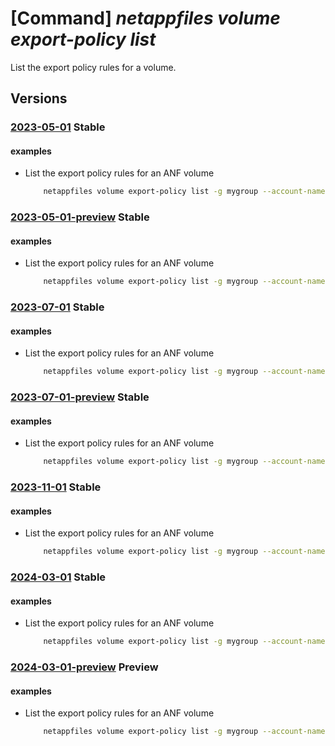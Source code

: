 # [Command] _netappfiles volume export-policy list_

List the export policy rules for a volume.

## Versions

### [2023-05-01](/Resources/mgmt-plane/L3N1YnNjcmlwdGlvbnMve30vcmVzb3VyY2Vncm91cHMve30vcHJvdmlkZXJzL21pY3Jvc29mdC5uZXRhcHAvbmV0YXBwYWNjb3VudHMve30vY2FwYWNpdHlwb29scy97fS92b2x1bWVzL3t9/2023-05-01.xml) **Stable**

<!-- mgmt-plane /subscriptions/{}/resourcegroups/{}/providers/microsoft.netapp/netappaccounts/{}/capacitypools/{}/volumes/{} 2023-05-01 properties.exportPolicy.rules -->

#### examples

- List the export policy rules for an ANF volume
    ```bash
        netappfiles volume export-policy list -g mygroup --account-name myaccname --pool-name mypoolname --name myvolname
    ```

### [2023-05-01-preview](/Resources/mgmt-plane/L3N1YnNjcmlwdGlvbnMve30vcmVzb3VyY2Vncm91cHMve30vcHJvdmlkZXJzL21pY3Jvc29mdC5uZXRhcHAvbmV0YXBwYWNjb3VudHMve30vY2FwYWNpdHlwb29scy97fS92b2x1bWVzL3t9/2023-05-01-preview.xml) **Stable**

<!-- mgmt-plane /subscriptions/{}/resourcegroups/{}/providers/microsoft.netapp/netappaccounts/{}/capacitypools/{}/volumes/{} 2023-05-01-preview properties.exportPolicy.rules -->

#### examples

- List the export policy rules for an ANF volume
    ```bash
        netappfiles volume export-policy list -g mygroup --account-name myaccname --pool-name mypoolname --name myvolname
    ```

### [2023-07-01](/Resources/mgmt-plane/L3N1YnNjcmlwdGlvbnMve30vcmVzb3VyY2Vncm91cHMve30vcHJvdmlkZXJzL21pY3Jvc29mdC5uZXRhcHAvbmV0YXBwYWNjb3VudHMve30vY2FwYWNpdHlwb29scy97fS92b2x1bWVzL3t9/2023-07-01.xml) **Stable**

<!-- mgmt-plane /subscriptions/{}/resourcegroups/{}/providers/microsoft.netapp/netappaccounts/{}/capacitypools/{}/volumes/{} 2023-07-01 properties.exportPolicy.rules -->

#### examples

- List the export policy rules for an ANF volume
    ```bash
        netappfiles volume export-policy list -g mygroup --account-name myaccname --pool-name mypoolname --name myvolname
    ```

### [2023-07-01-preview](/Resources/mgmt-plane/L3N1YnNjcmlwdGlvbnMve30vcmVzb3VyY2Vncm91cHMve30vcHJvdmlkZXJzL21pY3Jvc29mdC5uZXRhcHAvbmV0YXBwYWNjb3VudHMve30vY2FwYWNpdHlwb29scy97fS92b2x1bWVzL3t9/2023-07-01-preview.xml) **Stable**

<!-- mgmt-plane /subscriptions/{}/resourcegroups/{}/providers/microsoft.netapp/netappaccounts/{}/capacitypools/{}/volumes/{} 2023-07-01-preview properties.exportPolicy.rules -->

#### examples

- List the export policy rules for an ANF volume
    ```bash
        netappfiles volume export-policy list -g mygroup --account-name myaccname --pool-name mypoolname --name myvolname
    ```

### [2023-11-01](/Resources/mgmt-plane/L3N1YnNjcmlwdGlvbnMve30vcmVzb3VyY2Vncm91cHMve30vcHJvdmlkZXJzL21pY3Jvc29mdC5uZXRhcHAvbmV0YXBwYWNjb3VudHMve30vY2FwYWNpdHlwb29scy97fS92b2x1bWVzL3t9/2023-11-01.xml) **Stable**

<!-- mgmt-plane /subscriptions/{}/resourcegroups/{}/providers/microsoft.netapp/netappaccounts/{}/capacitypools/{}/volumes/{} 2023-11-01 properties.exportPolicy.rules -->

#### examples

- List the export policy rules for an ANF volume
    ```bash
        netappfiles volume export-policy list -g mygroup --account-name myaccname --pool-name mypoolname --name myvolname
    ```

### [2024-03-01](/Resources/mgmt-plane/L3N1YnNjcmlwdGlvbnMve30vcmVzb3VyY2Vncm91cHMve30vcHJvdmlkZXJzL21pY3Jvc29mdC5uZXRhcHAvbmV0YXBwYWNjb3VudHMve30vY2FwYWNpdHlwb29scy97fS92b2x1bWVzL3t9/2024-03-01.xml) **Stable**

<!-- mgmt-plane /subscriptions/{}/resourcegroups/{}/providers/microsoft.netapp/netappaccounts/{}/capacitypools/{}/volumes/{} 2024-03-01 properties.exportPolicy.rules -->

#### examples

- List the export policy rules for an ANF volume
    ```bash
        netappfiles volume export-policy list -g mygroup --account-name myaccname --pool-name mypoolname --name myvolname
    ```

### [2024-03-01-preview](/Resources/mgmt-plane/L3N1YnNjcmlwdGlvbnMve30vcmVzb3VyY2Vncm91cHMve30vcHJvdmlkZXJzL21pY3Jvc29mdC5uZXRhcHAvbmV0YXBwYWNjb3VudHMve30vY2FwYWNpdHlwb29scy97fS92b2x1bWVzL3t9/2024-03-01-preview.xml) **Preview**

<!-- mgmt-plane /subscriptions/{}/resourcegroups/{}/providers/microsoft.netapp/netappaccounts/{}/capacitypools/{}/volumes/{} 2024-03-01-preview properties.exportPolicy.rules -->

#### examples

- List the export policy rules for an ANF volume
    ```bash
        netappfiles volume export-policy list -g mygroup --account-name myaccname --pool-name mypoolname --name myvolname
    ```
